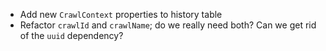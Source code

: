 - Add new `CrawlContext` properties to history table
- Refactor `crawlId` and `crawlName`; do we really need both? Can we get rid of the `uuid` dependency?
